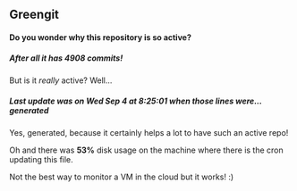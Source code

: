 ## Greengit

#### Do you wonder why this repository is so active?

##### After all it has 4908 commits!

But is it *really* active? Well...

##### Last update was on Wed Sep 4 at 8:25:01 when those lines were... generated

Yes, generated, because it certainly helps a lot to have such an active repo!

Oh and there was **53%** disk usage on the machine
where there is the cron updating this file.

Not the best way to monitor a VM in the cloud but it works! :)
